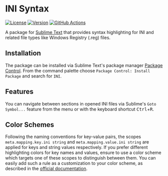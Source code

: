 # INI Syntax

[![License](https://img.shields.io/github/license/jwortmann/ini-syntax)](https://github.com/jwortmann/ini-syntax/blob/master/LICENSE)
[![Version](https://img.shields.io/github/v/tag/jwortmann/ini-syntax?label=version)](https://github.com/jwortmann/ini-syntax/tags)
[![GitHub Actions](https://github.com/jwortmann/ini-syntax/workflows/syntax%20tests/badge.svg)](https://github.com/jwortmann/ini-syntax/actions)

A package for [Sublime Text](https://www.sublimetext.com/) that provides syntax highlighting for INI and related file types like Windows Registry (.reg) files.

## Installation

The package can be installed via Sublime Text's package manager [Package Control](https://packagecontrol.io/installation).
From the command palette choose `Package Control: Install Package` and search for `INI`.

## Features

You can navigate between sections in opened INI files via Sublime's `Goto Symbol...` feature from the menu or with the keyboard shortcut <kbd>Ctrl</kbd>+<kbd>R</kbd>.

## Color Schemes

Following the naming conventions for key-value pairs, the scopes `meta.mapping.key.ini string` and `meta.mapping.value.ini string` are applied for keys and string values respectively.
If you prefer different highlighting colors for key names and values, ensure to use a color scheme which targets one of these scopes to distinguish between them.
You can easily add such a rule as a customization to your color scheme, as described in the [official documentation](https://www.sublimetext.com/docs/color_schemes.html#customization).

